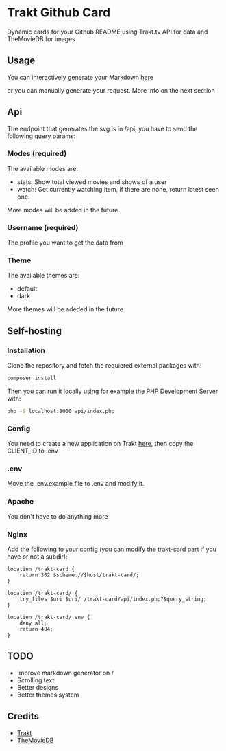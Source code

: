 # Trakt Github Card
Dynamic cards for your Github README using Trakt.tv API for data and TheMovieDB for images

## Usage
You can interactively generate your Markdown [here](https://trakt-github-card.vercel.app)

or you can manually generate your request. More info on the next section

## Api
The endpoint that generates the svg is in /api, you have to send the following query params:

### Modes (required)
The available modes are:
* stats: Show total viewed movies and shows of a user
* watch: Get currently watching item, if there are none, return latest seen one.

More modes will be added in the future

### Username (required)
The profile you want to get the data from

### Theme
The available themes are:
* default
* dark

More themes will be adeded in the future

## Self-hosting

### Installation
Clone the repository and fetch the requiered external packages with:
```bash
composer install
```

Then you can run it locally using for example the PHP Development Server with:
```bash
php -S localhost:8000 api/index.php
```
### Config
You need to create a new application on Trakt [here](https://trakt.tv/oauth/applications/new), then copy the CLIENT_ID to .env
### .env
Move the .env.example file to .env and modify it.

### Apache
You don't have to do anything more

### Nginx
Add the following to your config (you can modify the trakt-card part if you have or not a subdir):
```
location /trakt-card {
    return 302 $scheme://$host/trakt-card/;
}

location /trakt-card/ {
    try_files $uri $uri/ /trakt-card/api/index.php?$query_string;
}

location /trakt-card/.env {
    deny all;
    return 404;
}
```

## TODO
* Improve markdown generator on /
* Scrolling text
* Better designs
* Better themes system

## Credits
* [Trakt](https://trakt.tv)
* [TheMovieDB](https://themoviedb.org)
